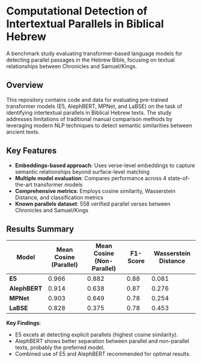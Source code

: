# Computational Detection of Intertextual Parallels in Biblical Hebrew

A benchmark study evaluating transformer-based language models for detecting parallel passages in the Hebrew Bible, focusing on textual relationships between Chronicles and Samuel/Kings.

## Overview

This repository contains code and data for evaluating pre-trained transformer models (E5, AlephBERT, MPNet, and LaBSE) on the task of identifying intertextual parallels in Biblical Hebrew texts. The study addresses limitations of traditional manual comparison methods by leveraging modern NLP techniques to detect semantic similarities between ancient texts.

## Key Features

- **Embeddings-based approach**: Uses verse-level embeddings to capture semantic relationships beyond surface-level matching
- **Multiple model evaluation**: Compares performance across 4 state-of-the-art transformer models
- **Comprehensive metrics**: Employs cosine similarity, Wasserstein Distance, and classification metrics
- **Known parallels dataset**: 558 verified parallel verses between Chronicles and Samuel/Kings

## Results Summary

| Model | Mean Cosine (Parallel) | Mean Cosine (Non-Parallel) | F1-Score | Wasserstein Distance |
|-------|------------------------|----------------------------|----------|---------------------|
| **E5** | 0.966 | 0.882 | 0.88 | 0.081 |
| **AlephBERT** | 0.914 | 0.638 | 0.87 | 0.276 |
| **MPNet** | 0.903 | 0.649 | 0.78 | 0.254 |
| **LaBSE** | 0.828 | 0.375 | 0.78 | 0.453 |

**Key Findings**:
- E5 excels at detecting explicit parallels (highest cosine similarity).
- AlephBERT shows better separation between parallel and non-parallel texts, probably the preferred model.
- Combined use of E5 and AlephBERT recommended for optimal results.
